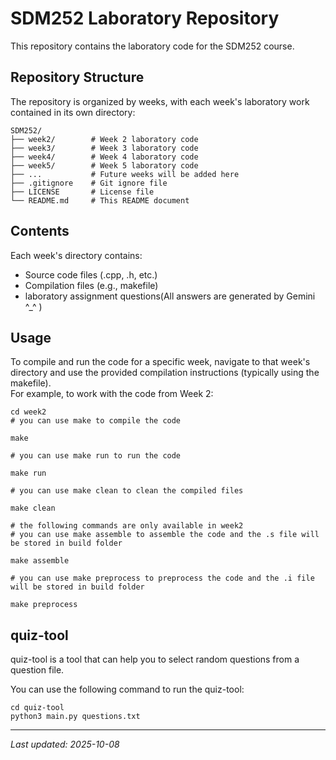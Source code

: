 # SDM252 Laboratory Repository

This repository contains the laboratory code for the SDM252 course. 

## Repository Structure

The repository is organized by weeks, with each week's laboratory work contained in its own directory:

```
SDM252/
├── week2/        # Week 2 laboratory code
├── week3/        # Week 3 laboratory code
├── week4/        # Week 4 laboratory code
├── week5/        # Week 5 laboratory code
├── ...           # Future weeks will be added here
├── .gitignore    # Git ignore file
├── LICENSE       # License file
└── README.md     # This README document
```

## Contents

Each week's directory contains:
- Source code files (.cpp, .h, etc.)
- Compilation files (e.g., makefile)
- laboratory assignment questions(All answers are generated by Gemini ^_^ )

## Usage

To compile and run the code for a specific week, navigate to that week's directory and use the provided compilation instructions (typically using the makefile).\
For example, to work with the code from Week 2:
```
cd week2
# you can use make to compile the code

make

# you can use make run to run the code

make run

# you can use make clean to clean the compiled files

make clean

# the following commands are only available in week2
# you can use make assemble to assemble the code and the .s file will be stored in build folder

make assemble

# you can use make preprocess to preprocess the code and the .i file will be stored in build folder

make preprocess
```
## quiz-tool

quiz-tool is a tool that can help you to select random questions from a question file.

You can use the following command to run the quiz-tool:

```
cd quiz-tool
python3 main.py questions.txt
```

---
*Last updated: 2025-10-08*